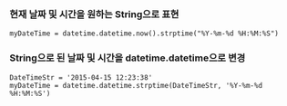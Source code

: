 ### 현재 날짜 및 시간을 원하는 String으로 표현
```
myDateTime = datetime.datetime.now().strptime("%Y-%m-%d %H:%M:%S")
```

### String으로 된 날짜 및 시간을 datetime.datetime으로 변경
```
DateTimeStr = '2015-04-15 12:23:38'
myDateTime = datetime.datetime.strptime(DateTimeStr, '%Y-%m-%d %H:%M:%S')
```
